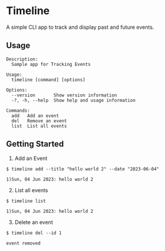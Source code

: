 # Timeline

A simple CLI app to track and display past and future events.

## Usage

```
Description:
  Sample app for Tracking Events

Usage:
  timeline [command] [options]

Options:
  --version       Show version information
  -?, -h, --help  Show help and usage information

Commands:
  add   Add an event
  del   Remove an event
  list  List all events
```


## Getting Started

1. Add an Event

```
$ timeline add --title "hello world 2" --date "2023-06-04"

1)Sun, 04 Jun 2023: hello world 2
```

2. List all events

```
$ timeline list

1)Sun, 04 Jun 2023: hello world 2
```


3. Delete an event

```
$ timeline del --id 1

event removed
```
